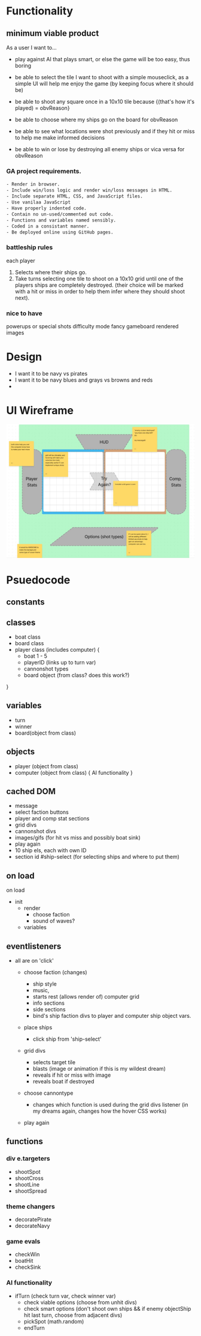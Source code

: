 # Functionality
## minimum viable product

As a user I want to...
- play against AI that plays smart, or else the game will be too easy, thus boring

- be able to select the tile I want to shoot with a simple mouseclick, as a simple UI will help me enjoy the game (by keeping focus where it should be)

- be able to shoot any square once in a 10x10 tile because {(that's how it's played) = obvReason}

- be able to choose where my ships go on the board for obvReason

- be able to see what locations were shot previously and if they hit or miss to help me make informed decisions

- be able to win or lose by destroying all enemy ships or vica versa for obvReason

### GA project requirements.
    - Render in browser.
    - Include win/loss logic and render win/loss messages in HTML.
    - Include separate HTML, CSS, and JavaScript files.
    - Use vanilaa JavaScript
    - Have properly indented code.
    - Contain no un-used/commented out code.
    - Functions and variables named sensibly.
    - Coded in a consistant manner.
    - Be deployed online using GitHub pages.

### battleship rules
each player 
1. Selects where their ships go.
2. Take turns selecting one tile to shoot on a 10x10 grid until one of the players ships are completely destroyed.
(their choice will be marked with a hit or miss in order to help them infer where they should shoot next).


### nice to have
powerups or special shots
difficulty mode
fancy gameboard
rendered images

# Design
- I want it to be navy vs pirates
- I want it to be navy blues and grays vs browns and reds
- 



# UI Wireframe
![Alt text](image.png)



# Psuedocode
## constants


## classes
- boat class
- board class
- player class (includes computer) {
    - boat 1 - 5
    - playerID (links up to turn var)
    - cannonshot types
    - board object (from class? does this work?)

}

## variables
- turn
- winner
- board(object from class)

## objects
- player (object from class)
- computer (object from class) {
    AI functionality
}
## cached DOM
- message
- select faction buttons
- player and comp stat sections
- grid divs
- cannonshot divs
- images/gifs (for hit vs miss and possibly boat sink)
- play again
- 10 ship els, each with own ID
- section id #ship-select (for selecting ships and where to put them)

## on load

on load
- init
    - render
        - choose faction
        - sound of waves?
    - variables



## eventlisteners
- all are on 'click'
    - choose faction (changes) 
        - ship style 
        - music, 
        - starts rest (allows render of) computer grid 
        - info sections 
        - side sections
        - bind's ship faction divs to player and computer ship object vars. 
    - place ships
        - click ship from 'ship-select'
    - grid divs
        - selects target tile
        - blasts (image or animation if this is my wildest dream)
        - reveals if hit or miss with image
        - reveals boat if destroyed
    - choose cannontype
        - changes which function is used during the grid divs   listener (in my dreams again, changes how the hover CSS works)

    - play again
    
## functions
### div e.targeters
- shootSpot
- shootCross
- shootLine
- shootSpread

### theme changers
- decoratePirate
- decorateNavy

### game evals
- checkWin
- boatHit
- checkSink

### AI functionality
- ifTurn (check turn var, check winner var)
    - check viable options (choose from unhit divs)
    - check smart options (don't shoot own ships && if enemy objectShip hit last turn, choose from adjacent divs)
    - pickSpot (math.random)
    - endTurn
